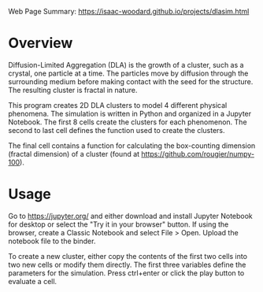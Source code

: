 Web Page Summary: https://isaac-woodard.github.io/projects/dlasim.html

# Overview
Diffusion-Limited Aggregation (DLA) is the growth of a cluster, such as a crystal, one particle at a time. The particles move by diffusion through the surrounding medium before making contact with the seed for the structure. The resulting cluster is fractal in nature.

This program creates 2D DLA clusters to model 4 different physical phenomena. The simulation is written in Python and organized in a Jupyter Notebook. The first 8 cells create the clusters for each phenomenon. The second to last cell defines the function used to create the clusters. 

The final cell contains a function for calculating the box-counting dimension (fractal dimension) of a cluster (found at https://github.com/rougier/numpy-100).

# Usage
Go to https://jupyter.org/ and either download and install Jupyter Notebook for desktop or select the "Try it in your browser" button. If using the browser, create a Classic Notebook and select File > Open. Upload the notebook file to the binder.

To create a new cluster, either copy the contents of the first two cells into two new cells or modify them directly. The first three variables define the parameters for the simulation. Press ctrl+enter or click the play button to evaluate a cell.
